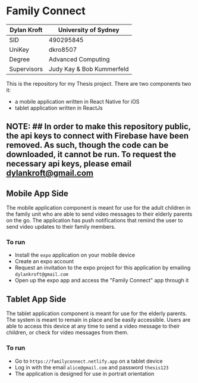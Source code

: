 # Family Connect #

| Dylan Kroft  | University of Sydney  |
|---|---|
| SID   | 490295845  |
| UniKey   | dkro8507  |
| Degree  | Advanced Computing  |
| Supervisors | Judy Kay & Bob Kummerfeld  |

This is the repository for my Thesis project. There are two components two it:
- a mobile application written in React Native for iOS
- tablet application written in ReactJs

## NOTE: ## In order to make this repository public, the api keys to connect with Firebase have been removed. As such, though the code can be downloaded, it cannot be run. To request the necessary api keys, please email dylankroft@gmail.com


## Mobile App Side ##

The mobile application component is meant for use for the adult children in the family unit who are able to send video messages to their elderly parents on the go. The application has push notifications that remind the user to send video updates to their family members.

### To run ###
- Install the `expo` application on your mobile device
- Create an expo account
- Request an invitation to the expo project for this application by emailing `dylankroft@gmail.com`
- Open up the expo app and access the "Family Connect" app through it

## Tablet App Side ##

The tablet application component is meant for use for the elderly parents. The system is meant to remain in place and be easily accessible. Users are able to access this device at any time to send a video message to their children, or check for video messages from them.

### To run ###
- Go to `https://familyconnect.netlify.app` on a tablet device
- Log in with the email `alice@gmail.com` and password `thesis123`
- The application is designed for use in portrait orientation
